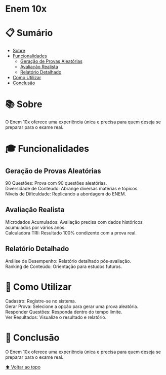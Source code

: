 # Enem 10x


# 📋 Sumário



- [Sobre](#sobre)
- [Funcionalidades](#funcionalidades)
  - [Geração de Provas Aleatórias](#geração-de-provas-aleatórias)
  - [Avaliação Realista](#avaliação-realista)
  - [Relatório Detalhado](#relatório-detalhado)
- [Como Utilizar](#como-utilizar)
- [Conclusão](#conclusão)



# 📚 Sobre <a name="sobre"></a>



O Enem 10x oferece uma experiência única e precisa para quem deseja se preparar para o exame real.




# 🎓 Funcionalidades <a name="funcionalidades"></a>



## Geração de Provas Aleatórias <a name="geração-de-provas-aleatórias"></a>



90 Questões: Prova com 90 questões aleatórias.\
Diversidade de Conteúdo: Abrange diversas matérias e tópicos.\
Níveis de Dificuldade: Replicando a abordagem do ENEM.



## Avaliação Realista <a name="avaliação-realista"></a>



Microdados Acumulados: Avaliação precisa com dados históricos acumulados por vários anos.\
Calculadora TRI: Resultado 100% condizente com a prova real.



## Relatório Detalhado <a name="relatório-detalhado"></a>



Análise de Desempenho: Relatório detalhado pós-avaliação.\
Ranking de Conteúdo: Orientação para estudos futuros.



# 🚀 Como Utilizar <a name="como-utilizar"></a>



Cadastro: Registre-se no sistema.\
Gerar Prova: Selecione a opção para gerar uma prova aleatória.\
Responder Questões: Responda dentro do tempo limite.\
Ver Resultados: Visualize o resultado e relatório.



# 🎉 Conclusão <a name="conclusão"></a>



O Enem 10x oferece uma experiência única e precisa para quem deseja se preparar para o exame real.



[⬆ Voltar ao topo](#enem-10x)
